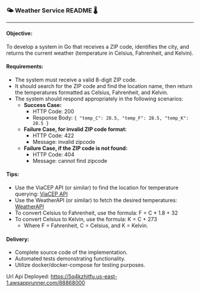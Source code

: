 ### 🌤️ Weather Service README 🌡️

---

#### Objective:
To develop a system in Go that receives a ZIP code, identifies the city, and returns the current weather (temperature in Celsius, Fahrenheit, and Kelvin).

#### Requirements:
- The system must receive a valid 8-digit ZIP code.
- It should search for the ZIP code and find the location name, then return the temperatures formatted as Celsius, Fahrenheit, and Kelvin.
- The system should respond appropriately in the following scenarios:
    - **Success Case:**
        - HTTP Code: 200
        - Response Body: `{ "temp_C": 28.5, "temp_F": 28.5, "temp_K": 28.5 }`
    - **Failure Case, for invalid ZIP code format:**
        - HTTP Code: 422
        - Message: invalid zipcode
    - **Failure Case, if the ZIP code is not found:**
        - HTTP Code: 404
        - Message: cannot find zipcode

#### Tips:
- Use the ViaCEP API (or similar) to find the location for temperature querying: [ViaCEP API](https://viacep.com.br/)
- Use the WeatherAPI (or similar) to fetch the desired temperatures: [WeatherAPI](https://www.weatherapi.com/)
- To convert Celsius to Fahrenheit, use the formula: F = C * 1.8 + 32
- To convert Celsius to Kelvin, use the formula: K = C + 273
    - Where F = Fahrenheit, C = Celsius, and K = Kelvin.

#### Delivery:
- Complete source code of the implementation.
- Automated tests demonstrating functionality.
- Utilize docker/docker-compose for testing purposes.

Url Api Deployed: https://5q4kzhitfu.us-east-1.awsapprunner.com/88868000
